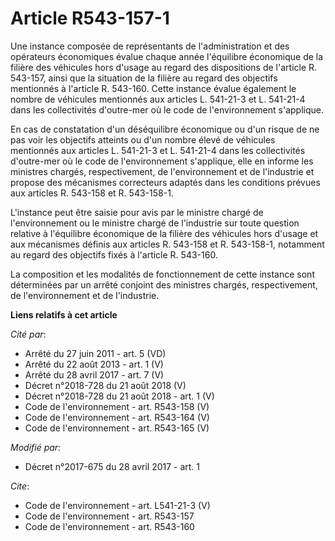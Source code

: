 # Article R543-157-1

Une instance composée de représentants de l'administration et des opérateurs économiques évalue chaque année l'équilibre
économique de la filière des véhicules hors d'usage au regard des dispositions de l'article R. 543-157, ainsi que la
situation de la filière au regard des objectifs mentionnés à l'article R. 543-160. Cette instance évalue également le nombre
de véhicules mentionnés aux articles L. 541-21-3 et L. 541-21-4 dans les collectivités d'outre-mer où le code de
l'environnement s'applique. 

En cas de constatation d'un déséquilibre économique ou d'un risque de ne pas voir les objectifs atteints ou d'un nombre élevé
de véhicules mentionnés aux articles L. 541-21-3 et L. 541-21-4 dans les collectivités d'outre-mer où le code de
l'environnement s'applique, elle en informe les ministres chargés, respectivement, de l'environnement et de l'industrie et
propose des mécanismes correcteurs adaptés dans les conditions prévues aux articles R. 543-158 et R. 543-158-1. 

L'instance peut être saisie pour avis par le ministre chargé de l'environnement ou le ministre chargé de l'industrie sur
toute question relative à l'équilibre économique de la filière des véhicules hors d'usage et aux mécanismes définis aux
articles R. 543-158 et R. 543-158-1, notamment au regard des objectifs fixés à l'article R. 543-160. 

La composition et les modalités de fonctionnement de cette instance sont déterminées par un arrêté conjoint des ministres
chargés, respectivement, de l'environnement et de l'industrie.

**Liens relatifs à cet article**

_Cité par_:

  - Arrêté du 27 juin 2011 - art. 5 (VD)
  - Arrêté du 22 août 2013 - art. 1 (V)
  - Arrêté du 28 avril 2017 - art. 7 (V)
  - Décret n°2018-728 du 21 août 2018 (V)
  - Décret n°2018-728 du 21 août 2018 - art. 1 (V)
  - Code de l'environnement - art. R543-158 (V)
  - Code de l'environnement - art. R543-164 (V)
  - Code de l'environnement - art. R543-165 (V)

_Modifié par_:

  - Décret n°2017-675 du 28 avril 2017 - art. 1

_Cite_:

  - Code de l'environnement - art. L541-21-3 (V)
  - Code de l'environnement - art. R543-157
  - Code de l'environnement - art. R543-160
